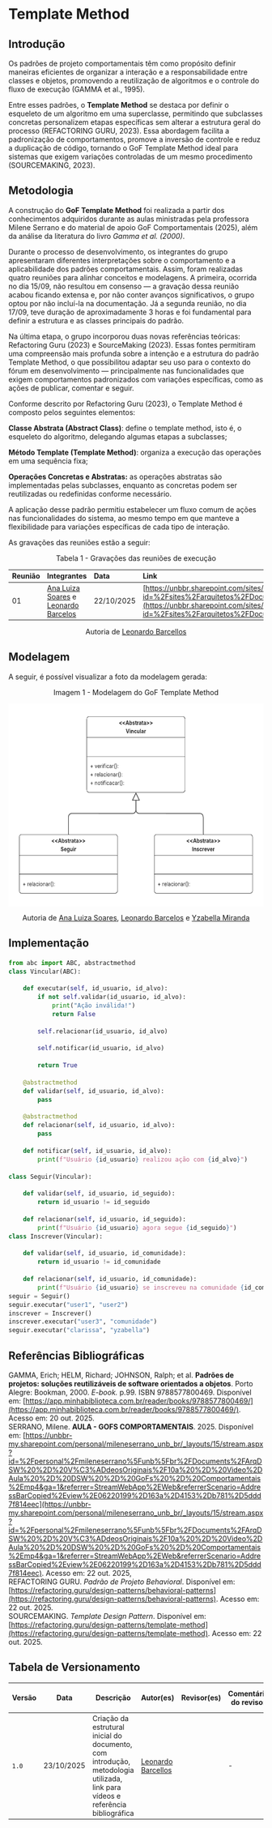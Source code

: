 # Template Method

## Introdução

Os padrões de projeto comportamentais têm como propósito definir maneiras eficientes de organizar a interação e a responsabilidade entre classes e objetos, promovendo a reutilização de algoritmos e o controle do fluxo de execução (GAMMA et al., 1995).

Entre esses padrões, o **Template Method** se destaca por definir o esqueleto de um algoritmo em uma superclasse, permitindo que subclasses concretas personalizem etapas específicas sem alterar a estrutura geral do processo (REFACTORING GURU, 2023). Essa abordagem facilita a padronização de comportamentos, promove a inversão de controle e reduz a duplicação de código, tornando o GoF Template Method ideal para sistemas que exigem variações controladas de um mesmo procedimento (SOURCEMAKING, 2023).

## Metodologia

A construção do **GoF Template Method** foi realizada a partir dos conhecimentos adquiridos durante as aulas ministradas pela professora Milene Serrano e do material de apoio GoF Comportamentais (2025), além da análise da literatura do livro *Gamma et al. (2000)*.

Durante o processo de desenvolvimento, os integrantes do grupo apresentaram diferentes interpretações sobre o comportamento e a aplicabilidade dos padrões comportamentais. Assim, foram realizadas quatro reuniões para alinhar conceitos e modelagens. A primeira, ocorrida no dia 15/09, não resultou em consenso — a gravação dessa reunião acabou ficando extensa e, por não conter avanços significativos, o grupo optou por não incluí-la na documentação. Já a segunda reunião, no dia 17/09, teve duração de aproximadamente 3 horas e foi fundamental para definir a estrutura e as classes principais do padrão.

Na última etapa, o grupo incorporou duas novas referências teóricas: Refactoring Guru (2023) e SourceMaking (2023). Essas fontes permitiram uma compreensão mais profunda sobre a intenção e a estrutura do padrão Template Method, o que possibilitou adaptar seu uso para o contexto do fórum em desenvolvimento — principalmente nas funcionalidades que exigem comportamentos padronizados com variações específicas, como as ações de publicar, comentar e seguir.

Conforme descrito por Refactoring Guru (2023), o Template Method é composto pelos seguintes elementos:

**Classe Abstrata (Abstract Class)**: define o template method, isto é, o esqueleto do algoritmo, delegando algumas etapas a subclasses;

**Método Template (Template Method)**: organiza a execução das operações em uma sequência fixa;

**Operações Concretas e Abstratas:** as operações abstratas são implementadas pelas subclasses, enquanto as concretas podem ser reutilizadas ou redefinidas conforme necessário.

A aplicação desse padrão permitiu estabelecer um fluxo comum de ações nas funcionalidades do sistema, ao mesmo tempo em que manteve a flexibilidade para variações específicas de cada tipo de interação.

 As gravações das reuniões estão a seguir: 


<p align="center">Tabela 1 - Gravações das reuniões de execução</p>

| Reunião | Integrantes | Data | Link |
| :---- | :---- | :---- | :---- |
| 01 | [Ana Luiza Soares](https://github.com/Ana-Luiza-SC) e [Leonardo Barcelos](https://github.com/oyLeonardo) | 22/10/2025 | [https://unbbr.sharepoint.com/sites/arquitetos/_layouts/15/stream.aspx?id=%2Fsites%2Farquitetos%2FDocumentos%20Compartilhados%2FGeneral%2FRecordings%2Fmuitos%20assuntos%20%2D%20ana%20e%20leo%2D20251022%5F212033%2DGrava%C3%A7%C3%A3o%20de%20Reuni%C3%A3o%2Emp4&referrer=StreamWebApp%2EWeb&referrerScenario=AddressBarCopied%2Eview%2E87b3f3be%2Dd915%2D41fd%2Db8ea%2D3ab78b60eb38](https://unbbr.sharepoint.com/sites/arquitetos/_layouts/15/stream.aspx?id=%2Fsites%2Farquitetos%2FDocumentos%20Compartilhados%2FGeneral%2FRecordings%2Fmuitos%20assuntos%20%2D%20ana%20e%20leo%2D20251022%5F212033%2DGrava%C3%A7%C3%A3o%20de%20Reuni%C3%A3o%2Emp4&referrer=StreamWebApp%2EWeb&referrerScenario=AddressBarCopied%2Eview%2E87b3f3be%2Dd915%2D41fd%2Db8ea%2D3ab78b60eb38) |


<p align = "center">Autoria de <a href="https://github.com/Ana-Luiza-SC">Leonardo Barcellos</a> </p>

## Modelagem

A seguir, é possível visualizar a foto da modelagem gerada:
<p align="center">Imagem  1 - Modelagem do GoF Template Method</p>

<img src="assets/diagrama_template_method.png" align="center" width="600" height="400" loading="lazy">

<p align = "center">Autoria de <a href="https://github.com/Ana-Luiza-SC">Ana Luiza Soares</a>, <a href="https://github.com/oyLeonardo">Leonardo Barcelos</a> e <a href="https://github.com/redjsun">Yzabella Miranda</a> </p>

## Implementação
```python
from abc import ABC, abstractmethod
class Vincular(ABC):
	
	def executar(self, id_usuario, id_alvo):
		if not self.validar(id_usuario, id_alvo):
			print("Ação inválida!")
			return False
		
		self.relacionar(id_usuario, id_alvo)
		
		self.notificar(id_usuario, id_alvo)
		
		return True
	
	@abstractmethod
	def validar(self, id_usuario, id_alvo):
		pass
	
	@abstractmethod
	def relacionar(self, id_usuario, id_alvo):
		pass
	
	def notificar(self, id_usuario, id_alvo):
		print(f"Usuário {id_usuario} realizou ação com {id_alvo}")
		
class Seguir(Vincular):
	
	def validar(self, id_usuario, id_seguido):
		return id_usuario != id_seguido 
	
	def relacionar(self, id_usuario, id_seguido):
		print(f"Usuário {id_usuario} agora segue {id_seguido}")
class Inscrever(Vincular):
	
	def validar(self, id_usuario, id_comunidade):
		return id_usuario != id_comunidade  
	
	def relacionar(self, id_usuario, id_comunidade):
		print(f"Usuário {id_usuario} se inscreveu na comunidade {id_comunidade}")
seguir = Seguir()
seguir.executar("user1", "user2")
inscrever = Inscrever()
inscrever.executar("user3", "comunidade")
seguir.executar("clarissa", "yzabella")
```

## Referências Bibliográficas

GAMMA, Erich; HELM, Richard; JOHNSON, Ralph; et al. **Padrões de projetos: soluções reutilizáveis de software orientados a objetos**. Porto Alegre: Bookman, 2000\. *E-book.* p.99. ISBN 9788577800469\. Disponível em: [https://app.minhabiblioteca.com.br/reader/books/9788577800469/](https://app.minhabiblioteca.com.br/reader/books/9788577800469/). Acesso em: 20 out. 2025\.  
SERRANO, Milene. **AULA \- GOFS COMPORTAMENTAIS**. 2025\. Disponível em: [https://unbbr-my.sharepoint.com/personal/mileneserrano_unb_br/_layouts/15/stream.aspx?id=%2Fpersonal%2Fmileneserrano%5Funb%5Fbr%2FDocuments%2FArqDSW%20%2D%20V%C3%ADdeosOriginais%2F10a%20%2D%20Video%2DAula%20%2D%20DSW%20%2D%20GoFs%20%2D%20Comportamentais%2Emp4&ga=1&referrer=StreamWebApp%2EWeb&referrerScenario=AddressBarCopied%2Eview%2E06220199%2D163a%2D4153%2Db781%2D5ddd7f814eec](https://unbbr-my.sharepoint.com/personal/mileneserrano_unb_br/_layouts/15/stream.aspx?id=%2Fpersonal%2Fmileneserrano%5Funb%5Fbr%2FDocuments%2FArqDSW%20%2D%20V%C3%ADdeosOriginais%2F10a%20%2D%20Video%2DAula%20%2D%20DSW%20%2D%20GoFs%20%2D%20Comportamentais%2Emp4&ga=1&referrer=StreamWebApp%2EWeb&referrerScenario=AddressBarCopied%2Eview%2E06220199%2D163a%2D4153%2Db781%2D5ddd7f814eec). Acesso em: 22 out. 2025,   
REFACTORING GURU. *Padrão de Projeto Behavioral*. Disponível em: [https://refactoring.guru/design-patterns/behavioral-patterns](https://refactoring.guru/design-patterns/behavioral-patterns). Acesso em: 22 out. 2025\.  
SOURCEMAKING. *Template Design Pattern*. Disponível em: [https://refactoring.guru/design-patterns/template-method](https://refactoring.guru/design-patterns/template-method). Acesso em: 22 out. 2025\.  

## Tabela de Versionamento

| Versão | Data       | Descrição                                        | Autor(es)           | Revisor(es)         | Comentário do revisor | Data da revisão |
|--------|------------|--------------------------------------------------|---------------------|---------------------|----------------------|-----------|
| `1.0` | 23/10/2025  | Criação da estrutural inicial do documento, com introdução, metodologia utilizada, link para vídeos e referência bibliográfica | [Leonardo Barcellos](https://github.com/oyLeonardo)  | | - | - |
